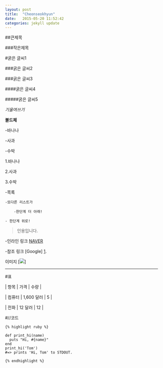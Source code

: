 ```yaml
---
layout: post
title:  "Cheonseokhyun"
date:   2015-05-20 11:52:42
categories: jekyll update
---
```

##큰제목

###작은제목

#굵은 글씨1

###굵은 글씨2 

###굵은 글씨3

####굵은 글씨4

#####굵은 글씨5

*기울여쓰기*

**볼드체**

-바나나

-사과

-수박

1.바나나

2.사과

3.수박

-목록

    -또다른 리스트가

        -한단계 더 아래!

    - 한단계 위로!
>인용입니다.

-인라인 링크 [NAVER](http://www.naver.com/)

-참조 링크 [Google] [1].

[1]: http://www.google.com/
이미지
[![](https://www.google.co.kr/images/srpr/logo11w.png)]

---

#표

| 항목   |    가격    | 수량 |

| 컴퓨터 | 1,600 달러 |   5  |

| 전화   |   12 달러  |  12  |



#//코드 

```
{% highlight ruby %}

def print_hi(name)
  puts "Hi, #{name}"
end
print_hi('Tom')
#=> prints 'Hi, Tom' to STDOUT.

{% endhighlight %}
```




